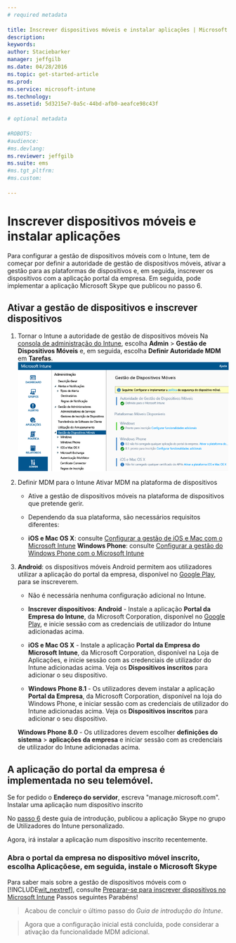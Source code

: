 ```yaml
---
# required metadata

title: Inscrever dispositivos móveis e instalar aplicações | Microsoft Intune
description:
keywords:
author: Staciebarker
manager: jeffgilb
ms.date: 04/28/2016
ms.topic: get-started-article
ms.prod:
ms.service: microsoft-intune
ms.technology:
ms.assetid: 5d3215e7-0a5c-44bd-afb0-aeafce98c43f

# optional metadata

#ROBOTS:
#audience:
#ms.devlang:
ms.reviewer: jeffgilb
ms.suite: ems
#ms.tgt_pltfrm:
#ms.custom:

---
```


# Inscrever dispositivos móveis e instalar aplicações
Para configurar a gestão de dispositivos móveis com o Intune, tem de começar por definir a autoridade de gestão de dispositivos móveis, ativar a gestão para as plataformas de dispositivos e, em seguida, inscrever os dispositivos com a aplicação portal da empresa. Em seguida, pode implementar a aplicação Microsoft Skype que publicou no passo 6.

## Ativar a gestão de dispositivos e inscrever dispositivos

1.  Tornar o Intune a autoridade de gestão de dispositivos móveis  Na [consola de administração do Intune](https://manage.microsoft.com/), escolha **Admin** > **Gestão de Dispositivos Móveis** e, em seguida, escolha **Definir Autoridade MDM** em **Tarefas**.
    ![Escolha **Sim** na caixa de diálogo Autoridade de MDM. Consola de administração.](./media/mdmAuthority.png)

2.  Definir MDM para o Intune Ativar MDM na plataforma de dispositivos

    -   Ative a gestão de dispositivos móveis na plataforma de dispositivos que pretende gerir.

    -   Dependendo da sua plataforma, são necessários requisitos diferentes:

    -   **iOS e Mac OS X**: consulte [Configurar a gestão de iOS e Mac com o Microsoft Intune](/intune/deploy-use/set-up-ios-and-mac-management-with-microsoft-intune) **Windows Phone**: consulte [Configurar a gestão do Windows Phone com o Microsoft Intune](/intune/deploy-use/set-up-windows-phone-management-with-microsoft-intune)

3.  **Android**: os dispositivos móveis Android permitem aos utilizadores utilizar a aplicação do portal da empresa, disponível no [Google Play](https://play.google.com/store/apps/details?id=com.skype.raider), para se inscreverem.

    -   Não é necessária nenhuma configuração adicional no Intune.

    -   **Inscrever dispositivos**: **Android** - Instale a aplicação **Portal da Empresa do Intune**, da Microsoft Corporation, disponível no [Google Play](http://go.microsoft.com/fwlink/p/?LinkId=386612), e inicie sessão com as credenciais de utilizador do Intune adicionadas acima.

    -   **iOS e Mac OS X** - Instale a aplicação **Portal da Empresa do Microsoft Intune**, da Microsoft Corporation, disponível na Loja de Aplicações, e inicie sessão com as credenciais de utilizador do Intune adicionadas acima.  Veja os **Dispositivos inscritos** para adicionar o seu dispositivo.

    -   **Windows Phone 8.1** - Os utilizadores devem instalar a aplicação **Portal da Empresa**, da Microsoft Corporation, disponível na loja do Windows Phone, e iniciar sessão com as credenciais de utilizador do Intune adicionadas acima. Veja os **Dispositivos inscritos** para adicionar o seu dispositivo.

    **Windows Phone 8.0** - Os utilizadores devem escolher **definições do sistema** &gt; **aplicações da empresa** e iniciar sessão com as credenciais de utilizador do Intune adicionadas acima.

## A aplicação do portal da empresa é implementada no seu telemóvel.
Se for pedido o **Endereço do servidor**, escreva "manage.microsoft.com". Instalar uma aplicação num dispositivo inscrito

No [passo 6](start-with-a-paid-subscription-to-microsoft-intune-step-6.md) deste guia de introdução, publicou a aplicação Skype no grupo de Utilizadores do Intune personalizado.

Agora, irá instalar a aplicação num dispositivo inscrito recentemente.


### Abra o portal da empresa no dispositivo móvel inscrito, escolha **Aplicações**e, em seguida, instale o **Microsoft Skype**
Para saber mais sobre a gestão de dispositivos móveis com o [!INCLUDE[wit_nextref](../includes/wit_nextref_md.md)], consulte [Preparar-se para inscrever dispositivos no Microsoft Intune](/intune/deploy-use/get-ready-to-enroll-devices-in-microsoft-intune) Passos seguintes Parabéns!

>Acabou de concluir o último passo do *Guia de introdução do Intune*.

>Agora que a configuração inicial está concluída, pode considerar a ativação da funcionalidade MDM adicional.  


<!--HONumber=May16_HO2-->


